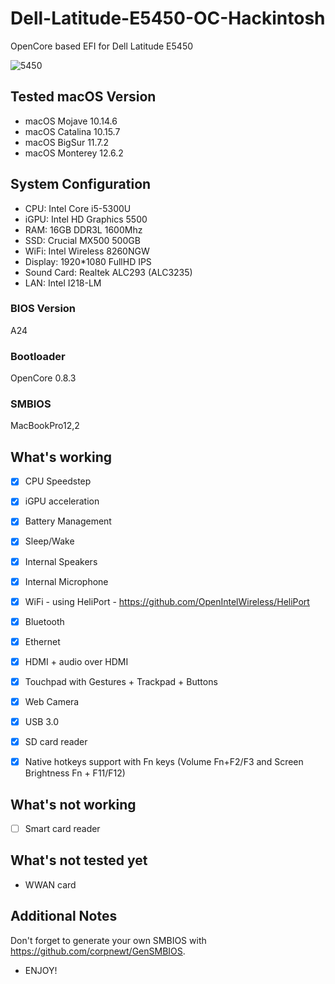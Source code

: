 # Dell-Latitude-E5450-OC-Hackintosh

OpenCore based EFI for Dell Latitude E5450


![5450](https://user-images.githubusercontent.com/93620854/212493683-61976fbe-e65b-4da9-b317-eb0577cdfc99.png)



## Tested macOS Version

- macOS Mojave 10.14.6
- macOS Catalina 10.15.7
- macOS BigSur 11.7.2
- macOS Monterey 12.6.2


## System Configuration

- CPU:  Intel Core i5-5300U
- iGPU: Intel HD Graphics 5500
- RAM:  16GB DDR3L 1600Mhz
- SSD:  Crucial MX500 500GB
- WiFi: Intel Wireless 8260NGW
- Display: 1920*1080 FullHD IPS
- Sound Card: Realtek ALC293 (ALC3235)
- LAN: Intel I218-LM

### BIOS Version

A24


### Bootloader

OpenCore 0.8.3


### SMBIOS

MacBookPro12,2



## What's working

 
 - [x] CPU Speedstep

 - [x] iGPU acceleration

 - [x] Battery Management
 
 - [x] Sleep/Wake
 
 - [x] Internal Speakers
 
 - [x] Internal Microphone
 
 - [x] WiFi - using HeliPort - https://github.com/OpenIntelWireless/HeliPort
 
 - [x] Bluetooth

 - [x] Ethernet

 - [x] HDMI + audio over HDMI

 - [x] Touchpad with Gestures + Trackpad + Buttons

 - [x] Web Camera

 - [x] USB 3.0

 - [x] SD card reader 

 - [x] Native hotkeys support with Fn keys (Volume Fn+F2/F3 and Screen Brightness Fn + F11/F12)
 


## What's not working


- [ ] Smart card reader


## What's not tested yet


- WWAN card


## Additional Notes

Don't forget to generate your own SMBIOS with https://github.com/corpnewt/GenSMBIOS. 

- ENJOY!
